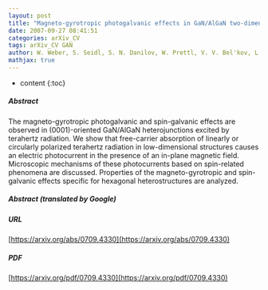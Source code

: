 ```yaml
---
layout: post
title: "Magneto-gyrotropic photogalvanic effects in GaN/AlGaN two-dimensional systems"
date: 2007-09-27 08:41:51
categories: arXiv_CV
tags: arXiv_CV GAN
author: W. Weber, S. Seidl, S. N. Danilov, W. Prettl, V. V. Bel'kov, L. E. Golub, E. L. Ivchenko, Z. D. Kvon, Hyun-Ick Cho, Jung-Hee Lee, S. D. Ganichev
mathjax: true
---
```


* content
{:toc}

##### Abstract
The magneto-gyrotropic photogalvanic and spin-galvanic effects are observed in (0001)-oriented GaN/AlGaN heterojunctions excited by terahertz radiation. We show that free-carrier absorption of linearly or circularly polarized terahertz radiation in low-dimensional structures causes an electric photocurrent in the presence of an in-plane magnetic field. Microscopic mechanisms of these photocurrents based on spin-related phenomena are discussed. Properties of the magneto-gyrotropic and spin-galvanic effects specific for hexagonal heterostructures are analyzed.

##### Abstract (translated by Google)


##### URL
[https://arxiv.org/abs/0709.4330](https://arxiv.org/abs/0709.4330)

##### PDF
[https://arxiv.org/pdf/0709.4330](https://arxiv.org/pdf/0709.4330)

